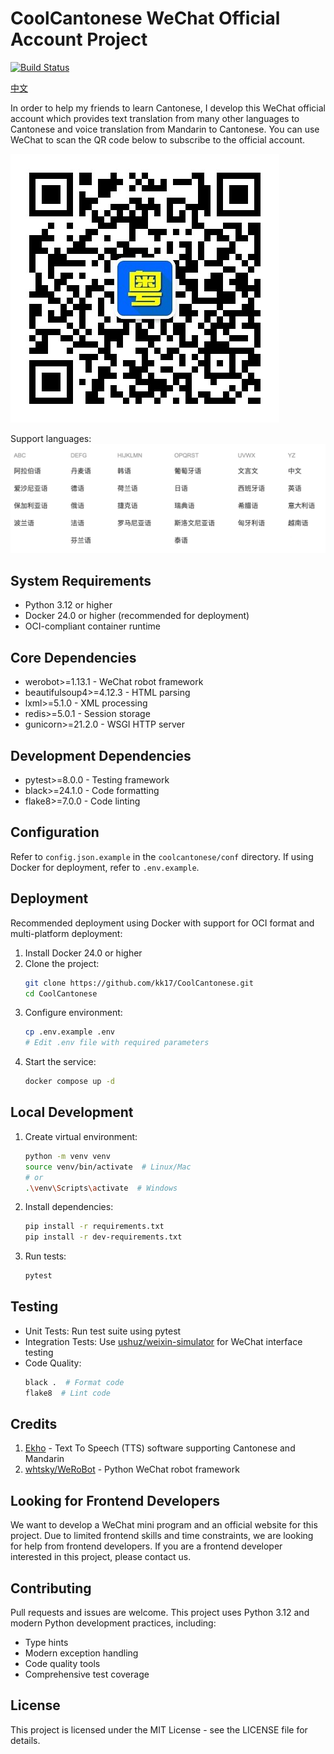 # CoolCantonese WeChat Official Account Project
[![Build Status](https://travis-ci.org/kk17/CoolCantonese.svg)](https://travis-ci.org/kk17/CoolCantonese)

[中文](./README.md)

In order to help my friends to learn Cantonese, I develop this WeChat official account which provides text translation from many other languages to Cantonese and voice translation from Mandarin to Cantonese. You can use WeChat to scan the QR code below to subscribe to the official account.

![CoolCantonese](./docs/qrcode.jpg)

Support languages:
![Support languages](./docs/support_input_languages.png)

## System Requirements
- Python 3.12 or higher
- Docker 24.0 or higher (recommended for deployment)
- OCI-compliant container runtime

## Core Dependencies
- werobot>=1.13.1 - WeChat robot framework
- beautifulsoup4>=4.12.3 - HTML parsing
- lxml>=5.1.0 - XML processing
- redis>=5.0.1 - Session storage
- gunicorn>=21.2.0 - WSGI HTTP server

## Development Dependencies
- pytest>=8.0.0 - Testing framework
- black>=24.1.0 - Code formatting
- flake8>=7.0.0 - Code linting

## Configuration
Refer to `config.json.example` in the `coolcantonese/conf` directory.
If using Docker for deployment, refer to `.env.example`.

## Deployment
Recommended deployment using Docker with support for OCI format and multi-platform deployment:

1. Install Docker 24.0 or higher
2. Clone the project:
   ```bash
   git clone https://github.com/kk17/CoolCantonese.git
   cd CoolCantonese
   ```
3. Configure environment:
   ```bash
   cp .env.example .env
   # Edit .env file with required parameters
   ```
4. Start the service:
   ```bash
   docker compose up -d
   ```

## Local Development
1. Create virtual environment:
   ```bash
   python -m venv venv
   source venv/bin/activate  # Linux/Mac
   # or
   .\venv\Scripts\activate  # Windows
   ```
2. Install dependencies:
   ```bash
   pip install -r requirements.txt
   pip install -r dev-requirements.txt
   ```
3. Run tests:
   ```bash
   pytest
   ```

## Testing
- Unit Tests: Run test suite using pytest
- Integration Tests: Use [ushuz/weixin-simulator](https://github.com/ushuz/weixin-simulator) for WeChat interface testing
- Code Quality:
  ```bash
  black .  # Format code
  flake8  # Lint code
  ```

## Credits
1. [Ekho](http://www.eguidedog.net/cn/ekho_cn.php) - Text To Speech (TTS) software supporting Cantonese and Mandarin
2. [whtsky/WeRoBot](https://github.com/whtsky/WeRoBot) - Python WeChat robot framework

## Looking for Frontend Developers
We want to develop a WeChat mini program and an official website for this project. Due to limited frontend skills and time constraints, we are looking for help from frontend developers. If you are a frontend developer interested in this project, please contact us.

## Contributing
Pull requests and issues are welcome. This project uses Python 3.12 and modern Python development practices, including:
- Type hints
- Modern exception handling
- Code quality tools
- Comprehensive test coverage

## License
This project is licensed under the MIT License - see the LICENSE file for details.